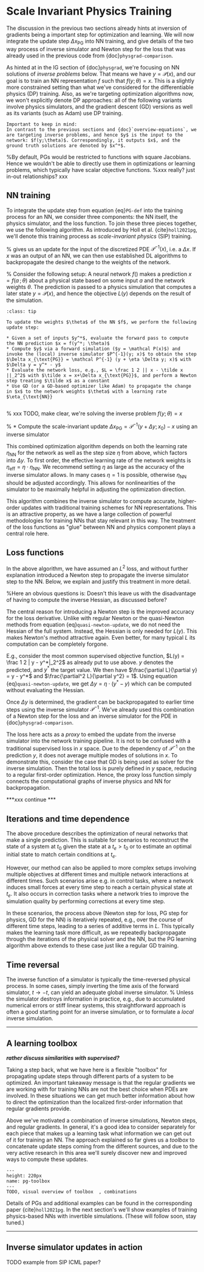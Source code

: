Scale Invariant Physics Training
=======================

The discussion in the previous two sections already hints at inversion of gradients being a important step for optimization and learning. 
We will now integrate the update step $\Delta x_{\text{PG}}$ into NN training, and give details of the two way process of inverse simulator and Newton step for the loss that was already used in the previous code from {doc}`physgrad-comparison`. 

As hinted at in the IG section of {doc}`physgrad`, we're focusing on NN solutions of _inverse problems_ below. That means we have $y = \mathcal P(x)$, and our goal is to train an NN representation $f$ such that $f(y;\theta)=x$. This is a slightly more constrained setting than what we've considered for the differentiable physics (DP) training. Also, as we're targeting optimization algorithms now, we won't explicitly denote DP approaches: all of the following variants involve physics simulators, and the gradient descent (GD) versions as well as its variants (such as Adam) use DP training.

```{note}
Important to keep in mind:
In contrast to the previous sections and {doc}`overview-equations`, we are targeting inverse problems, and hence $y$ is the input to the network: $f(y;\theta)$. Correspondingly, it outputs $x$, and the ground truth solutions are denoted by $x^*$.
```


%By default, PGs would be restricted to functions with square Jacobians. Hence we wouldn't be able to directly use them in optimizations or learning problems, which typically have scalar objective functions.
%xxx really? just in-out relationships? xxx


<!-- In this section, we will first show how PGs can be integrated into the optimization pipeline to optimize scalar objectives.

## Physical Gradients and loss functions

As before, we consider a scalar objective function $L(y)$ that depends on the result of an invertible simulator $y = \mathcal P(x)$. In {doc}`physgrad` we've outlined the inverse gradient (IG) update $\Delta x = \frac{\partial x}{\partial L} \cdot \Delta L$, where $\Delta L$ denotes a step to take in terms of the loss. 

By applying the chain rule and substituting the IG $\frac{\partial x}{\partial L}$ for the PG, we obtain 

$$
\begin{aligned}
    \Delta x
    &= \frac{\partial x}{\partial L} \cdot \Delta L
    \\
    &= \frac{\partial x}{\partial y} \left( \frac{\partial y}{\partial L} \cdot \Delta L \right)
    \\
    &= \frac{\partial x}{\partial y} \cdot \Delta y
    \\
    &= \mathcal P^{-1}_{(x_0,y_0)}(y_0 + \Delta y) - x_0 + \mathcal O(\Delta y^2)
    .
\end{aligned}
$$

This equation has turned the step w.r.t. $L$ into a step in $y$ space: $\Delta y$. 
However, it does not prescribe a unique way to compute $\Delta y$ since the derivative $\frac{\partial y}{\partial L}$ as the right-inverse of the row-vector $\frac{\partial L}{\partial y}$ puts almost no restrictions on $\Delta y$.
Instead, we use a Newton step (equation {eq}`quasi-newton-update`) to determine $\Delta y$ where $\eta$ controls the step size of the optimization steps. -->





## NN training 

To integrate the update step from equation {eq}`PG-def` into the training process for an NN, we consider three components: the NN itself, the physics simulator, and the loss function. 
To join these three pieces together, we use the following algorithm. As introduced by Holl et al. {cite}`holl2021pg`, we'll denote this training process as _scale-invariant physics_ (SIP) training.

% gives us an update for the input of the discretized PDE $\mathcal P^{-1}(x)$, i.e. a $\Delta x$. If $x$ was an output of an NN, we can then use established DL algorithms to backpropagate the desired change to the weights of the network.

% Consider the following setup:  A neural network $f()$ makes a prediction $x = f(a \,;\, \theta)$ about a physical state based on some input $a$ and the network weights $\theta$. The prediction is passed to a physics simulation that computes a later state $y = \mathcal P(x)$, and hence the objective $L(y)$ depends on the result of the simulation. 


```{admonition} Scale-Invariant Physics (SIP) Training
:class: tip

To update the weights $\theta$ of the NN $f$, we perform the following update step:

* Given a set of inputs $y^*$, evaluate the forward pass to compute the NN prediction $x = f(y^*; \theta)$
* Compute $y$ via a forward simulation ($y = \mathcal P(x)$) and invoke the (local) inverse simulator $P^{-1}(y; x)$ to obtain the step $\Delta x_{\text{PG}} = \mathcal P^{-1} (y + \eta \Delta y; x)$ with $\Delta y = y^* - y$
* Evaluate the network loss, e.g., $L = \frac 1 2 || x - \tilde x ||_2^2$ with $\tilde x = x+\Delta x_{\text{PG}}$, and perform a Newton step treating $\tilde x$ as a constant 
* Use GD (or a GD-based optimizer like Adam) to propagate the change in $x$ to the network weights $\theta$ with a learning rate $\eta_{\text{NN}}


```

% xxx TODO, make clear, we're solving the inverse problem $f(y; \theta)=x$

% * Compute the scale-invariant update $\Delta x_{\text{PG}} = \mathcal P^{-1}(y + \Delta y; x_0) - x$ using an inverse simulator


This combined optimization algorithm depends on both the learning rate $\eta_\textrm{NN}$ for the network as well as the step size $\eta$ from above, which factors into $\Delta y$.
To first order, the effective learning rate of the network weights is $\eta_\textrm{eff} = \eta \cdot \eta_\textrm{NN}$.
We recommend setting $\eta$ as large as the accuracy of the inverse simulator allows. In many cases $\eta=1$ is possible, otherwise $\eta_\textrm{NN}$ should be adjusted accordingly.
This allows for nonlinearities of the simulator to be maximally helpful in adjusting the optimization direction.

This algorithm combines the inverse simulator to compute accurate, higher-order updates with traditional training schemes for NN representations. This is an attractive property, as we have a large collection of powerful methodologies for training NNs that stay relevant in this way. The treatment of the loss functions as "glue" between NN and physics component plays a central role here. 


## Loss functions

In the above algorithm, we have assumed an $L^2$ loss, and without further explanation introduced a Newton step to propagate the inverse simulator step to the NN. Below, we explain and justify this treatment in more detail.

%Here an obvious questions is: Doesn't this leave us with the disadvantage of having to compute the inverse Hessian, as discussed before?

The central reason for introducing a Newton step is the improved accuracy for the loss derivative.
Unlike with regular Newton or the quasi-Newton methods from equation {eq}`quasi-newton-update`, we do not need the Hessian of the full system. 
Instead, the Hessian is only needed for $L(y)$. 
This makes Newton's method attractive again.
Even better, for many typical $L$ its computation can be completely forgone.

E.g., consider the most common supervised objective function, $L(y) = \frac 1 2 | y - y^*|_2^2$ as already put to use above. $y$ denotes the predicted, and $y^*$ the target value.
We then have $\frac{\partial L}{\partial y} = y - y^*$ and $\frac{\partial^2 L}{\partial y^2} = 1$.
Using equation {eq}`quasi-newton-update`, we get $\Delta y = \eta \cdot (y^* - y)$ which can be computed without evaluating the Hessian.

Once $\Delta y$ is determined, the gradient can be backpropagated to earlier time steps using the inverse simulator $\mathcal P^{-1}$. We've already used this combination of a Newton step for the loss and an inverse simulator for the PDE in {doc}`physgrad-comparison`.

The loss here acts as a _proxy_ to embed the update from the inverse simulator into the network training pipeline. 
It is not to be confused with a traditional supervised loss in $x$ space.
Due to the dependency of $\mathcal P^{-1}$ on the prediction $y$, it does not average multiple modes of solutions in $x$.
To demonstrate this, consider the case that GD is being used as solver for the inverse simulation.
Then the total loss is purely defined in $y$ space, reducing to a regular first-order optimization. 
Hence, the proxy loss function simply connects the computational graphs of inverse physics and NN for backpropagation.


***xxx continue ***



## Iterations and time dependence

The above procedure describes the optimization of neural networks that make a single prediction.
This is suitable for scenarios to reconstruct the state of a system at $t_0$ given the state at a $t_e > t_0$ or to estimate an optimal initial state to match certain conditions at $t_e$.

However, our method can also be applied to more complex setups involving multiple objectives at different times and multiple network interactions at different times. 
Such scenarios arise e.g. in control tasks, where a network induces small forces at every time step to reach a certain physical state at $t_e$. It also occurs in correction tasks where a network tries to improve the simulation quality by performing corrections at every time step.

In these scenarios, the process above (Newton step for loss, PG step for physics, GD for the NN) is iteratively repeated, e.g., over the course of different time steps, leading to a series of additive terms in $L$.
This typically makes the learning task more difficult, as we repeatedly backpropagate through the iterations of the physical solver and the NN, but the PG learning algorithm above extends to these case just like a regular GD training.

## Time reversal

The inverse function of a simulator is typically the time-reversed physical process.
In some cases, simply inverting the time axis of the forward simulator, $t \rightarrow -t$, can yield an adequate global inverse simulator.
%
Unless the simulator destroys information in practice, e.g., due to accumulated numerical errors or stiff linear systems, this straightforward approach is often a good starting point for an inverse simulation, or to formulate a _local_ inverse simulation.


---

## A learning toolbox

***rather discuss similarities with supervised?***

Taking a step back, what we have here is a flexible "toolbox" for propagating update steps
through different parts of a system to be optimized. An important takeaway message is that
the regular gradients we are working with for training NNs are not the best choice when PDEs are 
involved. In these situations we can get much better information about how to direct the
optimization than the localized first-order information that regular gradients provide.

Above we've motivated a combination of inverse simulations, Newton steps, and regular gradients.
In general, it's a good idea to consider separately for each piece that makes up a learning
task what information we can get out of it for training an NN. The approach explained so far
gives us a _toolbox_ to concatenate update steps coming from the different sources, and due
to the very active research in this area we'll surely discover new and improved ways to compute
these updates.


```{figure} resources/placeholder.png
---
height: 220px
name: pg-toolbox
---
TODO, visual overview of toolbox  , combinations 
```

Details of PGs and additional examples can be found in the corresponding paper {cite}`holl2021pg`.
In the next section's we'll show examples of training physics-based NNs 
with invertible simulations. (These will follow soon, stay tuned.)


---

## Inverse simulator updates in action

TODO example from SIP ICML paper?


